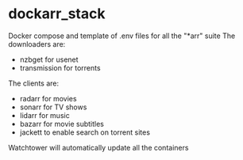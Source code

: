 # dockarr_stack

Docker compose and template of .env files for all the "*arr" suite
The downloaders are:
- nzbget for usenet
- transmission for torrents


The clients are:
- radarr for movies
- sonarr for TV shows
- lidarr for music
- bazarr for movie subtitles
- jackett to enable search on torrent sites


Watchtower will automatically update all the containers

